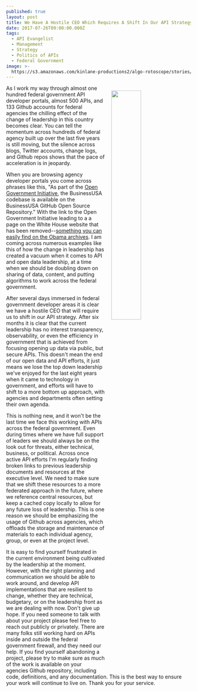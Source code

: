 ```yaml
---
published: true
layout: post
title: We Have A Hostile CEO Which Requires A Shift In Our API Strategy
date: 2017-07-26T09:00:00.000Z
tags:
  - API Evangelist
  - Management
  - Strategy
  - Politics of APIs
  - Federal Government
image: >-
  https://s3.amazonaws.com/kinlane-productions2/algo-rotoscope/stories/raven-fence.jpg
---
```

<p><img src="https://s3.amazonaws.com/kinlane-productions2/algo-rotoscope/stories/raven-fence.jpg" align="right" width="40%" style="padding: 15px;" /></p>As I work my way through almost one hundred federal government API developer portals, almost 500 APIs, and 133 Github accounts for federal agencies the chilling effect of the change of leadership in this country becomes clear. You can tell the momentum across hundreds of federal agency built up over the last five years is still moving, but the silence across blogs, Twitter accounts, change logs, and Github repos shows that the pace of acceleration is in jeopardy.

When you are browsing agency developer portals you come across phrases like this, "As part of the [Open Government Initiative](https://www.whitehouse.gov/sites/default/files/omb/egov/digital-government/digital-government.html), the BusinessUSA codebase is available on the BusinessUSA GitHub Open Source Repository." With the link to the Open Government Initiative leading to a a page on the White House website that has been removed--[something you can easily find on the Obama archives](https://obamawhitehouse.archives.gov/open/documents/open-government-directive). I am coming across numerous examples like this of how the change in leadership has created a vacuum when it comes to API and open data leadership, at a time when we should be doubling down on sharing of data, content, and putting algorithms to work across the federal government.

After several days immersed in federal government developer areas it is clear we have a hostile CEO that will require us to shift in our API strategy. After six months it is clear that the current leadership has no interest transparency, observability, or even the efficiency in government that is achieved from focusing opening up data via public, but secure APIs. This doesn't mean the end of our open data and API efforts, it just means we lose the top down leadership we've enjoyed for the last eight years when it came to technology in government, and efforts will have to shift to a more bottom up approach, with agencies and departments often setting their own agenda.

This is nothing new, and it won't be the last time we face this working with APIs across the federal government. Even during times where we have full support of leaders we should always be on the look out for threats, either technical, business, or political. Across once active API efforts I'm regularly finding broken links to previous leadership documents and resources at the executive level. We need to make sure that we shift these resources to a more federated approach in the future, where we reference central resources, but keep a cached copy locally to allow for any future loss of leadership. This is one reason we should be emphasizing the usage of Github across agencies, which offloads the storage and maintenance of materials to each individual agency, group, or even at the project level.

It is easy to find yourself frustrated in the current environment being cultivated by the leadership at the moment. However, with the right planning and communication we should be able to work around, and develop API implementations that are resilient to change, whether they are technical, budgetary, or on the leadership front as we are dealing with now. Don't give up hope. If you need someone to talk with about your project please feel free to reach out publicly or privately. There are many folks still working hard on APIs inside and outside the federal government firewall, and they need our help. If you find yourself abandoning a project, please try to make sure as much of the work is available on your agencies Github repository, including code, definitions, and any documentation. This is the best way to ensure your work will continue to live on. Thank you for your service.
